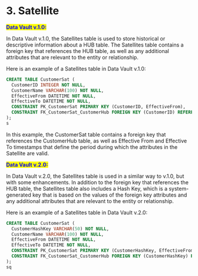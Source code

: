 # 3. Satellite

<mark style="color:blue;">**Data Vault v.1.0:**</mark>

In Data Vault v.1.0, the Satellites table is used to store historical or descriptive information about a HUB table. The Satellites table contains a foreign key that references the HUB table, as well as any additional attributes that are relevant to the entity or relationship.

Here is an example of a Satellites table in Data Vault v.1.0:

```sql
CREATE TABLE CustomerSat (
  CustomerID INTEGER NOT NULL,
  CustomerName VARCHAR(100) NOT NULL,
  EffectiveFrom DATETIME NOT NULL,
  EffectiveTo DATETIME NOT NULL,
  CONSTRAINT PK_CustomerSat PRIMARY KEY (CustomerID, EffectiveFrom),
  CONSTRAINT FK_CustomerSat_CustomerHub FOREIGN KEY (CustomerID) REFERENCES CustomerHub (CustomerID)
);
s
```

In this example, the CustomerSat table contains a foreign key that references the CustomerHub table, as well as Effective From and Effective To timestamps that define the period during which the attributes in the Satellite are valid.

<mark style="color:blue;">**Data Vault v.2.0:**</mark>

In Data Vault v.2.0, the Satellites table is used in a similar way to v.1.0, but with some enhancements. In addition to the foreign key that references the HUB table, the Satellites table also includes a Hash Key, which is a system-generated key that is based on the values of the foreign key attributes and any additional attributes that are relevant to the entity or relationship.

Here is an example of a Satellites table in Data Vault v.2.0:

```sql
CREATE TABLE CustomerSat (
  CustomerHashKey VARCHAR(50) NOT NULL,
  CustomerName VARCHAR(100) NOT NULL,
  EffectiveFrom DATETIME NOT NULL,
  EffectiveTo DATETIME NOT NULL,
  CONSTRAINT PK_CustomerSat PRIMARY KEY (CustomerHashKey, EffectiveFrom),
  CONSTRAINT FK_CustomerSat_CustomerHub FOREIGN KEY (CustomerHashKey) REFERENCES CustomerHub (CustomerHashKey)
);
sq
```
